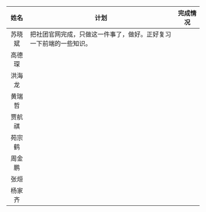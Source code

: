 | 姓名|计划 |完成情况 |
|:-:|---|---|
|苏晓斌|把社团官网完成，只做这一件事了，做好。正好复习一下前端的一些知识。|   |
|高德琛 |   |   |
|洪海龙|   |   |
|黄瑞哲|   |   |
|贾航祺|   |   |
|苑宗鹤|   |   |
|周金鹏|   |   |
|张烜|   |   |
|杨家齐|   |   |
